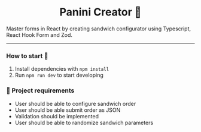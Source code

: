 <h1 align="center">
  Panini Creator 🥪
</h1>

Master forms in React by creating sandwich configurator using Typescript, React Hook Form and Zod.

---

### How to start 🚀

1. Install dependencies with `npm install`
2. Run `npm run dev` to start developing

### 📝 Project requirements

- User should be able to configure sandwich order
- User should be able submit order as JSON
- Validation should be implemented
- User should be able to randomize sandwich parameters
